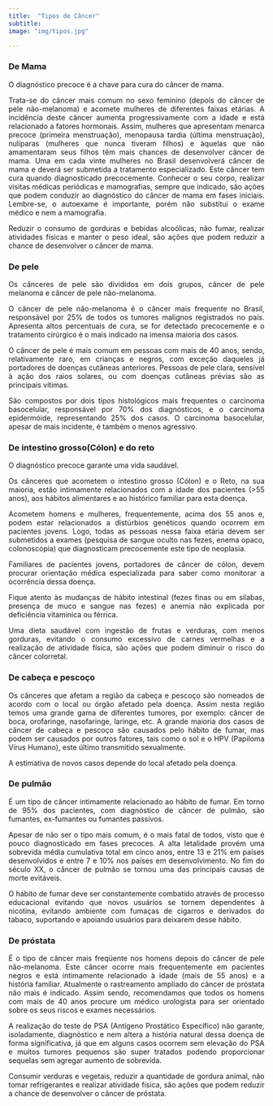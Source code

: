 ```yaml
---
title:  "Tipos de Câncer"
subtitle:
image: "img/tipos.jpg"

---
```


### De Mama

<div style = "text-align: justify;">
O diagnóstico precoce é a chave para cura do câncer de mama.

Trata-se do câncer mais comum no sexo feminino (depois do câncer de pele não-melanoma) e acomete mulheres de diferentes faixas etárias. A incidência deste câncer aumenta progressivamente com a idade e está relacionado a fatores hormonais. Assim, mulheres que apresentam menarca precoce (primeira menstruação), menopausa tardia (última menstruação), nulíparas (mulheres que nunca tiveram filhos) e àquelas que não amamentaram seus filhos têm mais chances de desenvolver câncer de mama. Uma em cada vinte mulheres no Brasil desenvolverá câncer de mama e deverá ser submetida a tratamento especializado. Este câncer tem cura quando diagnosticado precocemente. Conhecer o seu corpo, realizar visitas médicas periódicas e mamografias, sempre que indicado, são ações que podem conduzir ao diagnóstico do câncer de mama em fases iniciais. Lembre-se, o autoexame é importante, porém não substitui o exame médico e nem a mamografia.

Reduzir o consumo de gorduras e bebidas alcoólicas, não fumar, realizar atividades físicas e manter o peso ideal, são ações que podem reduzir a chance de desenvolver o câncer de mama.
</div>

### De pele

<div style = "text-align: justify;">
Os cânceres de pele são divididos em dois grupos, câncer de pele melanoma e câncer de pele não-melanoma.

O câncer de pele não-melanoma é o câncer mais frequente no Brasil, responsável por 25% de todos os tumores malignos registrados no país. Apresenta altos percentuais de cura, se for detectado precocemente e o tratamento cirúrgico é o mais indicado na imensa maioria dos casos.

O câncer de pele é mais comum em pessoas com mais de 40 anos, sendo, relativamente raro, em crianças e negros, com exceção daqueles já portadores de doenças cutâneas anteriores. Pessoas de pele clara, sensível à ação dos raios solares, ou com doenças cutâneas prévias são as principais vítimas.

São compostos por dois tipos histológicos mais frequentes o carcinoma basocelular, responsável por 70% dos diagnósticos, e o carcinoma epidermóide, representando 25% dos casos. O carcinoma basocelular, apesar de mais incidente, é também o menos agressivo.
</div>

### De intestino grosso(Cólon) e do reto

<div style = "text-align: justify;">
O diagnóstico precoce garante uma vida saudável.

Os cânceres que acometem o intestino grosso (Cólon) e o Reto, na sua maioria, estão intimamente relacionados com a idade dos pacientes (>55 anos), aos hábitos alimentares e ao histórico familiar para esta doença.

Acometem homens e mulheres, frequentemente,  acima dos 55 anos e, podem estar relacionados a distúrbios genéticos quando ocorrem em pacientes jovens. Logo, todas as pessoas nessa faixa etária devem ser submetidos a exames (pesquisa de sangue oculto nas fezes, enema opaco, colonoscopia) que diagnosticam precocemente este tipo de neoplasia.

Familiares de pacientes jovens, portadores de câncer de cólon, devem procurar orientação médica especializada para saber como monitorar a ocorrência dessa doença.

Fique atento às mudanças de hábito intestinal (fezes finas ou em sílabas, presença de muco e sangue nas fezes) e anemia não explicada por deficiência vitamínica ou férrica.

Uma dieta saudável com ingestão de frutas e verduras, com menos gorduras, evitando o consumo excessivo de carnes vermelhas e a realização de atividade física, são ações que podem diminuir o risco do câncer colorretal.
</div>

### De cabeça e pescoço

<div style = "text-align: justify;">
Os cânceres que afetam a região da cabeça e pescoço são nomeados de acordo com o local ou órgão afetado pela doença. Assim nesta região temos uma grande gama de diferentes tumores, por exemplo: câncer de boca, orofaringe, nasofaringe, laringe, etc. A grande maioria dos casos de câncer de cabeça e pescoço são causados pelo hábito de fumar, mas podem ser causados por outros fatores, tais como o sol e o HPV (Papiloma Vírus Humano), este último transmitido sexualmente.

A estimativa de novos casos depende do local afetado pela doença.
</div>

### De pulmão

<div style = "text-align: justify;">
É um tipo de câncer intimamente relacionado ao hábito de fumar. Em torno de 95% dos pacientes, com diagnóstico de câncer de pulmão, são fumantes, ex-fumantes ou fumantes passivos.

Apesar de não ser o tipo mais comum, é o mais fatal de todos,  visto que é pouco diagnosticado em fases precoces. A alta letalidade provém uma sobrevida média cumulativa total em cinco anos, entre 13 e 21% em países desenvolvidos e entre 7 e 10% nos países em desenvolvimento. No fim do século XX, o câncer de pulmão se tornou uma das principais causas de morte evitáveis.

O hábito de fumar deve ser constantemente combatido através de processo educacional evitando que novos usuários se tornem dependentes à nicotina, evitando ambiente com fumaças de cigarros e derivados do tabaco, suportando e apoiando usuários para deixarem desse hábito.
</div>

### De próstata

<div style = "text-align: justify;">
É o tipo de câncer mais freqüente nos homens depois do câncer de pele não-melanoma. Este câncer ocorre mais frequentemente em pacientes negros e está intimamente relacionado à idade (mais de 55 anos) e a história familiar. Atualmente o rastreamento ampliado do câncer de próstata não mais é indicado. Assim sendo, recomendamos que todos os homens com mais de 40 anos procure um médico urologista para ser orientado sobre os seus riscos e exames necessários.

A realização do teste de PSA (Antígeno Prostático Específico) não garante, isoladamente, diagnóstico e nem altera a história natural dessa doença de forma significativa, já que em alguns casos ocorrem sem elevação do PSA e muitos tumores pequenos são super tratados podendo proporcionar sequelas sem agregar aumento de sobrevida.

Consumir verduras e vegetais, reduzir a quantidade de gordura animal, não tomar refrigerantes e realizar atividade física, são ações que podem reduzir a chance de desenvolver o câncer de próstata.
</div>